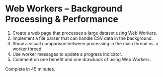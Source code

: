 # Web Workers – Background Processing & Performance

1. Create a web page that processes a large dataset using Web Workers.
2. Implement a file parser that can handle CSV data in the background.
3. Show a visual comparison between processing in the main thread vs. a worker thread.
4. Use worker messages to update a progress indicator.
5. Comment on one benefit and one drawback of using Web Workers.

Complete in 45 minutes.
